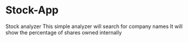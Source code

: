# Stock-App
Stock analyzer
This simple analyzer will search for company names
It will show the percentage of shares owned internally
